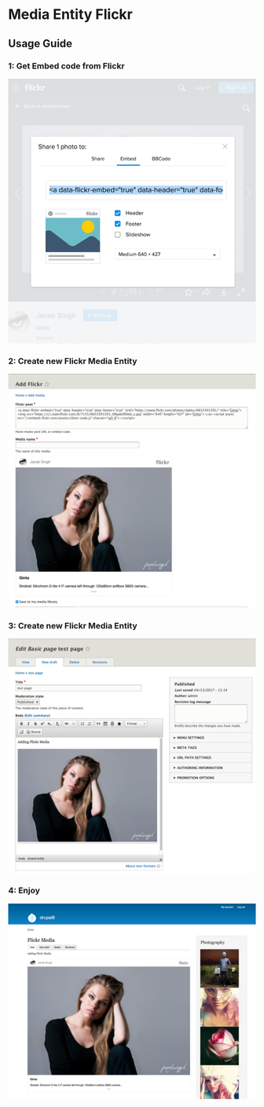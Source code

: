 # Media Entity Flickr

## Usage Guide
### 1: Get Embed code from Flickr
![media-entity-flickr1](images/1-get-embed-code.jpg)

### 2: Create new Flickr Media Entity
![media-entity-flickr2](images/2-add-embed-code.jpg)

### 3: Create new Flickr Media Entity
![media-entity-flickr3](images/3-add-media-to-nodes.jpg)

### 4: Enjoy
![media-entity-flickr4](images/4-flickr-media.jpg)
